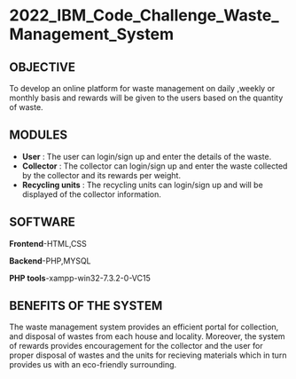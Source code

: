 # 2022_IBM_Code_Challenge_Waste_Management_System

## OBJECTIVE

To develop an online platform for waste management  on daily ,weekly or monthly basis and rewards will be given to the users based on the quantity of waste.

## MODULES

- **User** : The user can login/sign up and enter the details of the waste.
- **Collector** : The collector can login/sign up and enter the waste collected by the collector and its rewards per weight.
- **Recycling units** : The recycling units can login/sign up and will be displayed of the collector information.

## SOFTWARE

**Frontend**-HTML,CSS

**Backend**-PHP,MYSQL

**PHP tools**-xampp-win32-7.3.2-0-VC15


## BENEFITS OF THE SYSTEM

The waste management system provides an efficient portal for collection, and disposal of wastes from each house and locality. Moreover, the system of rewards provides encouragement for the collector and the user for proper disposal of wastes and the units for recieving materials which in turn provides us with an eco-friendly surrounding.

